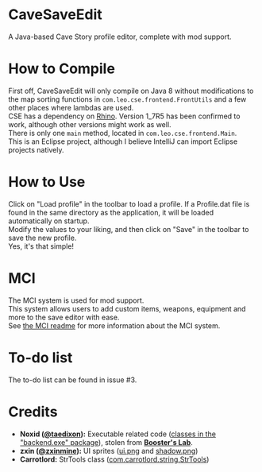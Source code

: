 # CaveSaveEdit
A Java-based Cave Story profile editor, complete with mod support.
# How to Compile
First off, CaveSaveEdit will only compile on Java 8 without modifications to the map sorting functions in `com.leo.cse.frontend.FrontUtils` and a few other places where lambdas are used.  
CSE has a dependency on [Rhino](https://github.com/mozilla/rhino). Version 1_7R5 has been confirmed to work, although other versions might work as well.  
There is only one `main` method, located in `com.leo.cse.frontend.Main`.  
This is an Eclipse project, although I believe IntelliJ can import Eclipse projects natively.  
# How to Use
Click on "Load profile" in the toolbar to load a profile. If a Profile.dat file is found in the same directory as the application, it will be loaded automatically on startup.  
Modify the values to your liking, and then click on "Save" in the toolbar to save the new profile.  
Yes, it's that simple!
# MCI
The MCI system is used for mod support.  
This system allows users to add custom items, weapons, equipment and more to the save editor with ease.  
See [the MCI readme](MCI.md) for more information about the MCI system.
# To-do list
The to-do list can be found in issue #3.
# Credits
- **Noxid ([@taedixon](https://github.com/taedixon)):** Executable related code ([classes in the "backend.exe" package](src/com/leo/cse/backend/exe)), stolen from **[Booster's Lab](https://github.com/taedixon/boosters-lab)**.
- **zxin ([@zxinmine](https://github.com/zxinmine)):** UI sprites ([ui.png](src/com/leo/cse/frontend/ui.png) and [shadow.png](src/com/leo/cse/frontend/shadow.png))
- **Carrotlord:** StrTools class ([com.carrotlord.string.StrTools](src/com/carrotlord/string/StrTools.java))
